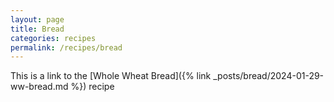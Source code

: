 ```yaml
---
layout: page
title: Bread
categories: recipes
permalink: /recipes/bread
---
```


This is a link to the [Whole Wheat Bread]({% link _posts/bread/2024-01-29-ww-bread.md %}) recipe